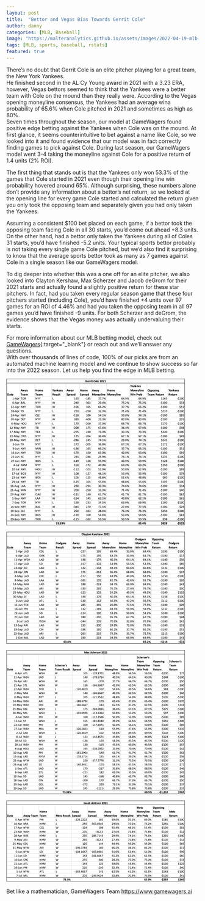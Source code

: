 ```yaml
---
layout: post
title:  "Bettor and Vegas Bias Towards Gerrit Cole"
author: danny
categories: [MLB, Baseball]
image: "https://malteranalytics.github.io/assets/images/2022-04-19-mlb-vegas-pitcher-bias/gerrit_cole.png"
tags: [MLB, sports, baseball, rstats]
featured: true
---
```




There’s no doubt that Gerrit Cole is an elite pitcher playing for a great team, the New York Yankees.  
He finished second in the AL Cy Young award in 2021 with a 3.23 ERA, however, Vegas bettors seemed to think that the Yankees 
were a better team with Cole on the mound than they really were.  According to the Vegas opening moneyline consensus, the 
Yankees had an average wina probability of 65.6% when Cole pitched in 2021 and sometimes as high as 80%.  
Seven times throughout the season, our model at GameWagers found positive edge betting against the Yankees when 
Cole was on the mound.  At first glance, it seems counterintuitive to bet against a name like Cole, so we looked into it and 
found evidence that our model was in fact correctly finding games to pick against Cole. During last season, our GameWagers 
model went 3-4 taking the moneyline against Cole for a positive return of 1.4 units (2% ROI).

The first thing that stands out is that the Yankees only won 53.3% of the games that Cole started in 2021 even though 
their opening line win probability hovered around 65%. Although surprising, these numbers alone don’t provide any information 
about a bettor’s net return, so we looked at the opening line for every game Cole started and calculated the return given you 
only took the opposing team and separately given you had only taken the Yankees.  

Assuming a consistent $100 bet placed on each game, if a bettor took the opposing team facing Cole in all 30 starts, you’d 
come out ahead +8.3 units.  On the other hand, had a bettor only taken the Yankees during all of Coles 31 starts, you’d have 
finished -5.2 units.  Your typical sports bettor probably is not taking every single game Cole pitched, but we’d also find 
it surprising to know that the average sports bettor took as many as 7 games against Cole in a single season like our GameWagers model.

To dig deeper into whether this was a one off for an elite pitcher, we also looked into Clayton Kershaw, Max Scherzer and 
Jacob deGrom for their 2021 starts and actually found a slightly positive return for these star pitchers.  In fact, had you 
taken every regular season game that these four pitchers started (including Cole), you’d have finished +4 units over 97 games 
for an ROI of 4.46% and had you taken the opposing team in all 97 games you’d have finished -9 units. For both Scherzer and 
deGrom, the evidence shows that the Vegas money was actually undervaluing their starts.

For more information about our MLB betting model, check out [GameWagers](https://www.gamewagers.ai/){:target="_blank"} or reach out and we’ll answer any questions.  
With over thousands of lines of code, 100% of our picks are from an automated machine learning model and we continue to show 
success so far into the 2022 season.  Let us help you find the edge in MLB betting.



![Image of Gerrit Cole Stats](/assets/images/2022-04-19-mlb-vegas-pitcher-bias/cole.png) 

![Image of Clayton Kershaw Stats](/assets/images/2022-04-19-mlb-vegas-pitcher-bias/kershaw.png) 

![Image of Max Scherzer Stats](/assets/images/2022-04-19-mlb-vegas-pitcher-bias/scherzer.png) 

![Image of Jacob deGrom Stats](/assets/images/2022-04-19-mlb-vegas-pitcher-bias/degrom.png) 



Bet like a mathematician,
GameWagers Team
https://www.gamewagers.ai